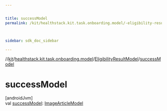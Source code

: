 ```yaml
---


title: successModel
permalink: /kit/healthstack.kit.task.onboarding.model/-eligibility-result-model/success-model.html



sidebar: sdk_doc_sidebar

---
```



//[kit](/kit.html)/[healthstack.kit.task.onboarding.model](../index.html)/[EligibilityResultModel](index.html)/[successModel](success-model.html)



# successModel



[androidJvm]\
val [successModel](success-model.html): [ImageArticleModel](../../healthstack.kit.task.base/-image-article-model/index.html)






